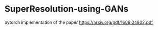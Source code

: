 # SuperResolution-using-GANs
pytorch implementation of the paper https://arxiv.org/pdf/1609.04802.pdf
